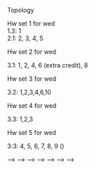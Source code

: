 Topology

Hw set 1 for wed  
1.3: 1  
2.1: 2, 3, 4, 5  


<!-- 3.1: 1, 2, 6, 8 -->
<!--  -->
Hw set 2 for wed 
<!--  -->
3.1: 1, 2, 4, 6 (extra credit), 8  

Hw set 3 for wed 

3.2: 1,2,3,4,6,10  

Hw set 4 for wed

3.3: 1,2,3  

Hw set 5 for wed

3:3: 4, 5, 6, 7, 8, 9 ()



<!--  -->
<!-- Hw set 3 for wed -->
<!--  -->
<!-- 3.2: 2, 3, 6, 11, 12   -->
<!-- 3.3: 1, 2,3   -->
<!--  -->
<!-- <!-- Hw set 4 for fri --> -->
<!-- <!--  --> -->
<!-- <!-- 3.3: 1,3 --> -->
<!-- <!--  --> -->
<!-- HW set 4 for wed -->
<!-- <!--  --> -->
<!-- <!-- 1. Show that rationals Q are totally disconnected with its topology inherited from R --> -->
<!-- <!--  --> -->
<!-- 3.3: 9,10   -->
<!-- 3.4: 2, 3, 4 -->
<!--  -->
<!-- HW set 5 for wed -->
<!--  -->
<!-- 3.4: 5, 6, 8, 9 -->
<!--  -->
<!-- HW set 6 for wed -->
<!--  -->
<!-- 5.1: 1, 2, 3, 4 -->
<!--  -->
<!-- HW set 7 for wed -->
<!--  -->
<!-- 5.1: 5, 6, 7   (You already did it) -->
<!--  -->
<!-- HW 8 -->
<!--  -->
<!-- 5.2: 1,2,3,4   -->
<!--  -->
<!-- HW 9 -->
<!--  -->
<!-- In the proof of Theorem 17 show that the map is a homeomorphism onto image. -->
<!--  -->
<!-- pg 53: 1, 2, 7, 9   -->
<!-- pg 96 2   -->
<!--  -->
<!-- HW 10 mon -->
<!--  -->
<!-- 1. Show that the mobius band $M=[0,1] \times R /(0,x) \sim (1,-x)$ is a vector bundle over $S^1$. That is check local triviality.   -->
<!--  -->
<!-- Lee: 3-1, 3-2, 3-4, 3-5   -->
<!--  -->
<!-- HW 11 fri -->
<!--  -->
<!-- Lee: 4-1, 4-2   -->
<!--  -->
<!-- HW 12 for fri -->
<!--  -->
<!-- Lee, Edition 2: -->
<!--  -->
<!-- 11-5,  11-11, 13-5   -->
<!-- 14-1, 14-5, 14-6   -->
<!--  -->
<!-- Lee -->
<!--  -->
<!-- 16-2,  -->
<!--  -->
<!--  -->
<!--  -->
<!--  -->

